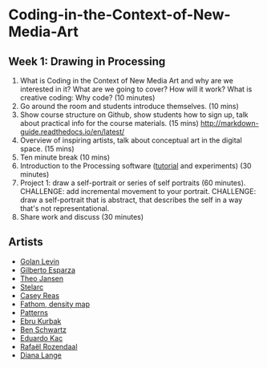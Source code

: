 # Coding-in-the-Context-of-New-Media-Art

## Week 1: Drawing in Processing

1. What is Coding in the Context of New Media Art and why are we interested in it? What are we going to cover? How will it work? What is creative coding: Why code? (10 minutes)
2. Go around the room and students introduce themselves. (10 mins)
3. Show course structure on Github, show students how to sign up, talk about practical info for the course materials. (15 mins)
http://markdown-guide.readthedocs.io/en/latest/
4. Overview of inspiring artists, talk about conceptual art in the digital space. (15 mins) 
5. Ten minute break (10 mins)
6. Introduction to the Processing software ([tutorial](https://www.raspberrypi.org/learning/introduction-to-processing/worksheet/) and experiments) (30 minutes)
7. Project 1: draw a self-portrait or series of self portraits (60 minutes).
 CHALLENGE: add incremental movement to your portrait.
 CHALLENGE: draw a self-portrait that is abstract, that describes the self in a way that's not representational.   
8. Share work and discuss (30 minutes) 



 ## Artists
* [Golan Levin](http://www.flong.com)
* [Gilberto Esparza](http://www.parasitosurbanos.com/parasitos/proyecto.html)
* [Theo Jansen](http://www.strandbeest.com)
* [Stelarc](http://stelarc.org/?catID=20247)
* [Casey Reas](http://reas.com)
* [Fathom, density map](https://flowingdata.com/2011/12/05/what-seven-billion-people-looks-like/)
* [Patterns](http://www.p-a-t-t-e-r-n-s.net/moca-pavilion-textile-room-3/)
* [Ebru Kurbak](http://ebrukurbak.net/white-shadow/)
* [Ben Schwartz](http://www.benschwartz.co/wikileaks-archive-project)
* [Eduardo Kac](http://www.ekac.org)
* [Rafaël Rozendaal](http://www.newrafael.com/websites/)
* [Diana Lange](http://butdoesitfloat.com/My-job-is-to-make-images-and-leave-the-decision-making-and-conclusion)

 
